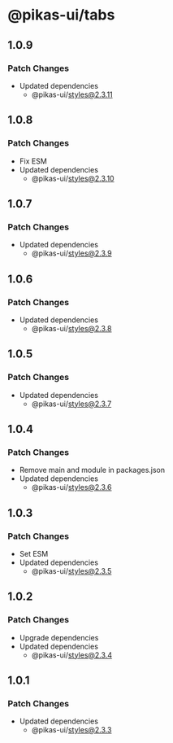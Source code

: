 # @pikas-ui/tabs

## 1.0.9

### Patch Changes

- Updated dependencies
  - @pikas-ui/styles@2.3.11

## 1.0.8

### Patch Changes

- Fix ESM
- Updated dependencies
  - @pikas-ui/styles@2.3.10

## 1.0.7

### Patch Changes

- Updated dependencies
  - @pikas-ui/styles@2.3.9

## 1.0.6

### Patch Changes

- Updated dependencies
  - @pikas-ui/styles@2.3.8

## 1.0.5

### Patch Changes

- Updated dependencies
  - @pikas-ui/styles@2.3.7

## 1.0.4

### Patch Changes

- Remove main and module in packages.json
- Updated dependencies
  - @pikas-ui/styles@2.3.6

## 1.0.3

### Patch Changes

- Set ESM
- Updated dependencies
  - @pikas-ui/styles@2.3.5

## 1.0.2

### Patch Changes

- Upgrade dependencies
- Updated dependencies
  - @pikas-ui/styles@2.3.4

## 1.0.1

### Patch Changes

- Updated dependencies
  - @pikas-ui/styles@2.3.3
